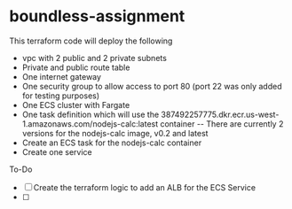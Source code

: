 # boundless-assignment

This terraform code will deploy the following

- vpc with 2 public and 2 private subnets
- Private and public route table
- One internet gateway 
- One security group to allow access to port 80 (port 22 was only added for testing purposes)
- One ECS cluster with Fargate
- One task definition which will use the 387492257775.dkr.ecr.us-west-1.amazonaws.com/nodejs-calc:latest container 
-- There are currently 2 versions for the nodejs-calc image, v0.2 and latest
- Create an ECS task for the nodejs-calc container
- Create one service 

To-Do
- [ ] Create the terraform logic to add an ALB for the ECS Service
- [ ] 
